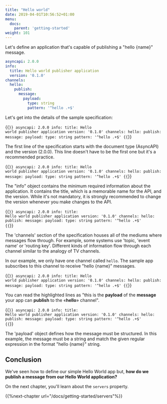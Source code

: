 ```yaml
---
title: "Hello world"
date: 2019-04-01T10:56:52+01:00
menu:
  docs:
    parent: 'getting-started'
weight: 101
---
```


Let's define an application that's capable of publishing a "hello {name}" message.

```yaml
asyncapi: 2.0.0
info:
  title: Hello world publisher application
  version: '0.1.0'
channels:
  hello:
    publish:
      message:
        payload:
          type: string
          pattern: '^hello .+$'
```

Let's get into the details of the sample specification:

{{<code lang="yaml" lines="1">}}
asyncapi: 2.0.0
info:
  title: Hello world publisher application
  version: '0.1.0'
channels:
  hello:
    publish:
      message:
        payload:
          type: string
          pattern: '^hello .+$'
{{</code>}}

The first line of the specification starts with the document type (AsyncAPI) and the version (2.0.0). This line doesn't have to be the first one but it's a recommended practice.

{{<code lang="yaml" lines="2-4">}}
asyncapi: 2.0.0
info:
  title: Hello world publisher application
  version: '0.1.0'
channels:
  hello:
    publish:
      message:
        payload:
          type: string
          pattern: '^hello .+$'
{{</code>}}

The "info" object contains the minimum required information about the application. It contains the title, which is a memorable name for the API, and the version. While it's not mandatory, it is strongly recommended to change the version whenever you make changes to the API.

{{<code lang="yaml" lines="5-11">}}
asyncapi: 2.0.0
info:
  title: Hello world publisher application
  version: '0.1.0'
channels:
  hello:
    publish:
      message:
        payload:
          type: string
          pattern: '^hello .+$'
{{</code>}}

The 'channels' section of the specification houses all of the mediums where messages flow through. For example, some systems use 'topic, 'event name' or 'routing key'. Different kinds of information flow through each channel similar to the analogy of TV channels.

In our example, we only have one channel called `hello`. The sample app subscribes to this channel to receive "hello {name}" messages.

{{<code lang="yaml" lines="6-9">}}
asyncapi: 2.0.0
info:
  title: Hello world publisher application
  version: '0.1.0'
channels:
  hello:
    publish:
      message:
        payload:
          type: string
          pattern: '^hello .+$'
{{</code>}}

You can read the highlighted lines as "this is the **payload** of the **message** your app can **publish** to the «**hello**» channel".

{{<code lang="yaml" lines="9-11">}}
asyncapi: 2.0.0
info:
  title: Hello world publisher application
  version: '0.1.0'
channels:
  hello:
    publish:
      message:
        payload:
          type: string
          pattern: '^hello .+$'
{{</code>}}

The 'payload' object defines how the message must be structured. In this example, the message must be a string and match the given regular expression in the format "hello {name}" string.

## Conclusion

We've seen how to define our simple Hello World app but, **how do we publish a message from our Hello World application?**

On the next chapter, you'll learn about the `servers` property.

{{%next-chapter url="/docs/getting-started/servers"%}}
